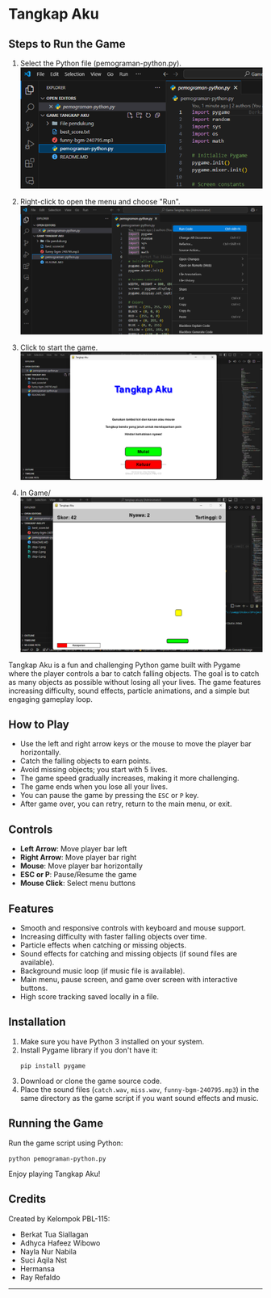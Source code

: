 # Tangkap Aku

## Steps to Run the Game

1. Select the Python file (pemograman-python.py).  
   ![Step 1](step-1.png)

2. Right-click to open the menu and choose "Run".  
   ![Step 2](step-2.png)

3. Click to start the game.  
   ![Step 3](step-3.png)

4. In Game/
   ![In Game](step-4.png)

Tangkap Aku is a fun and challenging Python game built with Pygame where the player controls a bar to catch falling objects. The goal is to catch as many objects as possible without losing all your lives. The game features increasing difficulty, sound effects, particle animations, and a simple but engaging gameplay loop.

## How to Play

- Use the left and right arrow keys or the mouse to move the player bar horizontally.
- Catch the falling objects to earn points.
- Avoid missing objects; you start with 5 lives.
- The game speed gradually increases, making it more challenging.
- The game ends when you lose all your lives.
- You can pause the game by pressing the `ESC` or `P` key.
- After game over, you can retry, return to the main menu, or exit.

## Controls

- **Left Arrow**: Move player bar left
- **Right Arrow**: Move player bar right
- **Mouse**: Move player bar horizontally
- **ESC or P**: Pause/Resume the game
- **Mouse Click**: Select menu buttons

## Features

- Smooth and responsive controls with keyboard and mouse support.
- Increasing difficulty with faster falling objects over time.
- Particle effects when catching or missing objects.
- Sound effects for catching and missing objects (if sound files are available).
- Background music loop (if music file is available).
- Main menu, pause screen, and game over screen with interactive buttons.
- High score tracking saved locally in a file.

## Installation

1. Make sure you have Python 3 installed on your system.
2. Install Pygame library if you don't have it:
   ```
   pip install pygame
   ```
3. Download or clone the game source code.
4. Place the sound files (`catch.wav`, `miss.wav`, `funny-bgm-240795.mp3`) in the same directory as the game script if you want sound effects and music.

## Running the Game

Run the game script using Python:

```
python pemograman-python.py
```

Enjoy playing Tangkap Aku!

## Credits

Created by Kelompok PBL-115:

- Berkat Tua Siallagan
- Adhyca Hafeez Wibowo
- Nayla Nur Nabila
- Suci Aqila Nst
- Hermansa
- Ray Refaldo

---
